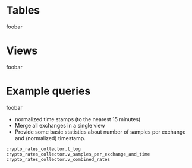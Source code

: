 # Tables
foobar

# Views
foobar

# Example queries
foobar

* normalized time stamps (to the nearest 15 minutes)
* Merge all exchanges in a single view
* Provide some basic statistics about number of samples per exchange and (normalized) timestamp.
```
crypto_rates_collector.t_log
crypto_rates_collector.v_samples_per_exchange_and_time
crypto_rates_collector.v_combined_rates
```
